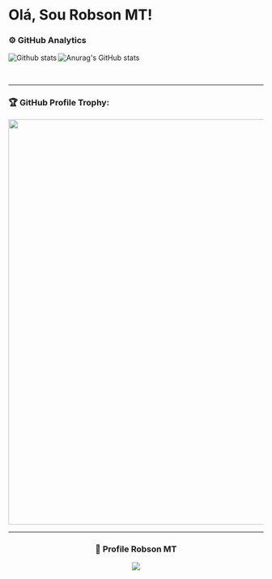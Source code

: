 # Olá, Sou Robson MT!

### ⚙️ GitHub Analytics


![Anurag's GitHub stats](https://github-readme-stats.vercel.app/api?username=RobsonMT&theme=dark&show_icons=true)
<img align="left" src="https://github-readme-streak-stats.herokuapp.com/?user=robsonmt&theme=dark&hide_border=false" alt="Github stats" />
 </td>
  </tr>
</table><br/>

---

### 🏆 GitHub Profile Trophy:
<p align="center">
<a href="https://github.com/ryo-ma/github-profile-trophy">
  <img width=800 src="https://github-profile-trophy.vercel.app/?username=robsonmt&column=8&theme=github_dark&no-frame=true&no-bg=true"/>
</a>
</p>

---
  
<div align=center>
  <h3><b>📍 Profile Robson MT </b></h3>
</div>
    
<p align="center" >   
  <img src="https://profile-counter.glitch.me/RobsonMT2018/count.svg" />  
</p>
